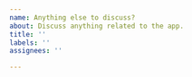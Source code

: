 ```yaml
---
name: Anything else to discuss?
about: Discuss anything related to the app.
title: ''
labels: ''
assignees: ''

---
```



